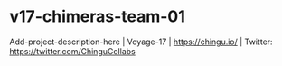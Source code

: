 # v17-chimeras-team-01
Add-project-description-here | Voyage-17 | https://chingu.io/ | Twitter: https://twitter.com/ChinguCollabs
